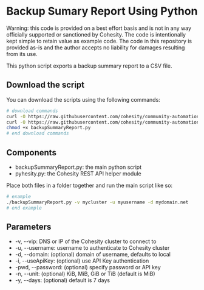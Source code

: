 # Backup Sumary Report Using Python

Warning: this code is provided on a best effort basis and is not in any way officially supported or sanctioned by Cohesity. The code is intentionally kept simple to retain value as example code. The code in this repository is provided as-is and the author accepts no liability for damages resulting from its use.

This python script exports a backup summary report to a CSV file.

## Download the script

You can download the scripts using the following commands:

```bash
# download commands
curl -O https://raw.githubusercontent.com/cohesity/community-automation-samples/main/reports/python/backupSummaryReport/backupSummaryReport.py
curl -O https://raw.githubusercontent.com/cohesity/community-automation-samples/main/python/pyhesity.py
chmod +x backupSummaryReport.py
# end download commands
```

## Components

* backupSummaryReport.py: the main python script
* pyhesity.py: the Cohesity REST API helper module

Place both files in a folder together and run the main script like so:

```bash
# example
./backupSummaryReport.py -v mycluster -u myusername -d mydomain.net
# end example
```

## Parameters

* -v, --vip: DNS or IP of the Cohesity cluster to connect to
* -u, --username: username to authenticate to Cohesity cluster
* -d, --domain: (optional) domain of username, defaults to local
* -i, --useApiKey: (optional) use API Key authentication
* -pwd, --password: (optional) specify password or API key
* -n, --unit: (optional) KiB, MiB, GiB or TiB (default is MiB)
* -y, --days: (optional) default is 7 days
